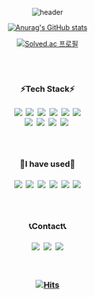 <div align='center'>
  
  
  ![header](https://capsule-render.vercel.app/api?type=waving&color=timeGradient&height=200&section=header&text=jejecrunch&fontSize=70)


  [![Anurag's GitHub stats](https://github-readme-stats.vercel.app/api?username=jejecrunch&show_icons=true&theme=tokyonight)
](https://github.com/jejecrunch/)
<br />

[![Solved.ac
프로필](http://mazassumnida.wtf/api/mini/generate_badge?boj=blyke)](https://solved.ac/blyke)
</div>
  <br />
  <br />
<h3 align="center">⚡️Tech Stack⚡️<h3>
  <div align='center'>
<img src="https://img.shields.io/badge/HTML5-E34F26?style=flat-square&logo=HTML5&logoColor=white"/></a>&nbsp
<img src="https://img.shields.io/badge/CSS3-1572B6?style=flat-square&logo=CSS3&logoColor=white"/></a>&nbsp 
<img src="https://img.shields.io/badge/JavaScript-F7DF1E?style=flat-square&logo=JavaScript&logoColor=white"/></a>&nbsp
<img src="https://img.shields.io/badge/React%20Native-61DAFB?style=flat-square&logo=React&logoColor=white"/></a>&nbsp
<img src="https://img.shields.io/badge/React-61DAFB?style=flat-square&logo=React&logoColor=white"/></a>&nbsp
<img src="https://img.shields.io/badge/Amazon%20aws-232F3E?style=flat-square&logo=Amazon%20aws&logoColor=white"/></a>
  <br />
<img src="https://img.shields.io/badge/MySQL-4479A1?style=flat-square&logo=MySQL&logoColor=white"/></a>&nbsp
<img src="https://img.shields.io/badge/Java-007396?style=flat-square&logo=Java&logoColor=white"/></a>&nbsp
<img src="https://img.shields.io/badge/C-A8B9CC?style=flat-square&logo=C&logoColor=white"/></a>&nbsp
<img src="https://img.shields.io/badge/Spring%20Boot-6DB33F?style=flat-square&logo=Spring&logoColor=white"/></a>&nbsp
</div>
  <br />
  <br />
<h3 align="center">🐾I have used🐾<h3>
  <div align='center'>
<img src="https://img.shields.io/badge/Notion-000000?style=flat-square&logo=Notion&logoColor=white"/></a>&nbsp
<img src="https://img.shields.io/badge/Slack-4A154B?style=flat-square&logo=Slack&logoColor=white"/></a>&nbsp
<img src="https://img.shields.io/badge/Figma-F24E1E?style=flat-square&logo=Figma&logoColor=white"/></a>&nbsp 
<img src="https://img.shields.io/badge/Adobe%20Photoshop-31A8FF?style=flat-square&logo=Adobe&20Photoshop&logoColor=white"/></a>&nbsp
<img src="https://img.shields.io/badge/Adobe%20After%20Effects-9999FF?style=flat-square&logo=Adobe%20After%20Effects&logoColor=white"/></a>&nbsp
<img src="https://img.shields.io/badge/Adobe%20Premiere%20Pro-9999FF?style=flat-square&logo=Adobe%20Premiere%20Pro&logoColor=white"/></a>
  </div>
  <br />
  <br />
  <h3 align="center">📞Contact📞<h3>
  <div align='center'>
<a href="mailto:﻿"jejecrunch.dev@gmail.com"><img src="https://img.shields.io/badge/Gmail-EA4335?style=flat-square&logo=Gmail&logoColor=white"/></a>&nbsp
<a href="https://dev-jejecrunch.tistory.com/"><img src="https://img.shields.io/badge/Tech%20Blog-FF5722?style=flat-square&logo=Blogger&logoColor=white"/></a>&nbsp
<a href="https://twitter.com/dev_jeje"><img src="https://img.shields.io/badge/twitter-1DA1F2?style=flat-square&logo=Twitter&logoColor=white"/></a>
  </div>
  
  
  <br />
  <br />
<div align='center'>
  
  [![Hits](https://hits.seeyoufarm.com/api/count/incr/badge.svg?url=https%3A%2F%2Fgithub.com%2Fjejecrunch%2Fjejecrunch%2FREADME.md&count_bg=%237A70F5&title_bg=%234F4F4F&icon=influxdb.svg&icon_color=%23D8D3DF&title=hits&edge_flat=true)](https://hits.seeyoufarm.com)
  </div>
